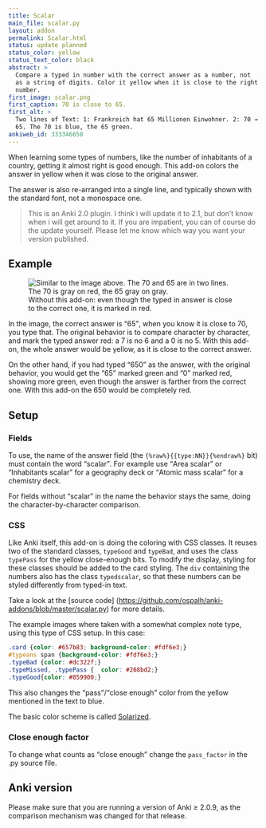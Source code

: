 ```yaml
---
title: Scalar
main_file: scalar.py
layout: addon
permalink: Scalar.html
status: update planned
status_color: yellow
status_text_color: black
abstract: >
  Compare a typed in number with the correct answer as a number, not
  as a string of digits. Color it yellow when it is close to the right
  number.
first_image: scalar.png
first_caption: 70 is close to 65.
first_alt: >
  Two lines of Text: 1: Frankreich hat 65 Millionen Einwohner. 2: 70 →
  65. The 70 is blue, the 65 green.
ankiweb_id: 333346658
---
```

When learning some types of numbers, like the number of inhabitants of
a country, getting it almost right is good enough. This add-on colors
the answer in yellow when it was close to the original answer.

The answer is also re-arranged into a single line, and typically shown
with the standard font, not a monospace one.

<blockquote class="nb">This is an Anki 2.0 plugin. I think i will
update it to 2.1, but don’t know when i will get around to it. If you
are impatient, you can of course do the update yourself. Please let me
know which way you want your version published.</blockquote>


## Example

<figure>
<img src="images/compare_by_char.png" alt="Similar to the image
above. The 70 and 65 are in two lines. The 70 is gray on red, the 65
gray on gray.">
<figcaption>
Without this add-on: even though the typed in answer is close to the
correct one, it is marked in red.
</figcaption>
</figure>
In the image, the correct answer is <q>65</q>, when you know it is close to
70, you type that. The original behavior is to compare character by
character, and mark the typed answer red: a 7 is no 6 and a 0 is no
5. With this add-on, the whole answer would be yellow, as it is close
to the correct answer.

On the other hand, if you had typed <q>650</q> as the answer, with the
original behavior, you would get the <q>65</q> marked green and <q>0</q> marked
red, showing more green, even though the answer is farther from the
correct one.  With this add-on the 650 would be completely red.

## Setup

### Fields

To use, the name of the answer field (the
`{%raw%}{{type:NN}}{%endraw%}` bit) must contain the word
<q>scalar</q>. For example use <q>Area scalar</q> or <q>Inhabitants
scalar</q> for a geography deck or <q>Atomic mass scalar</q> for a
chemistry deck.

For fields without <q>scalar</q> in the name the behavior stays the
same, doing the character-by-character comparison.

### CSS

Like Anki itself, this add-on is doing the coloring with CSS
classes. It reuses two of the standard classes, `typeGood` and
`typeBad`, and uses the class `typePass` for the yellow close-enough
bits. To modify the display, styling for these classes should be added
to the card styling. The `div` containing the numbers also has the
class `typedscalar`, so that these numbers can be styled differently
from typed-in text.

Take a look at the [source code]
(https://github.com/ospalh/anki-addons/blob/master/scalar.py) for more
details.

The example images where taken with a somewhat complex note
type, using this type of CSS setup. In this case:

```css
.card {color: #657b83; background-color: #fdf6e3;}
#typeans span {background-color: #fdf6e3;}
.typeBad {color: #dc322f;}
.typeMissed, .typePass {  color: #268bd2;}
.typeGood{color: #859900;}
```

This also changes the <q>pass</q>/<q>close enough</q> color from the yellow
mentioned in the text to blue.

The basic color scheme is called
[Solarized](http://ethanschoonover.com/solarized).



### Close enough factor

To change what counts as <q>close enough</q> change the `pass_factor` in
the .py source file.

## Anki version

Please make sure that you are running a version of Anki ≥ 2.0.9, as
the comparison mechanism was changed for that release.
